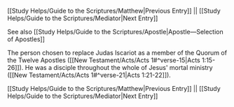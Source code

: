 [[Study Helps/Guide to the Scriptures/Matthew|Previous Entry]]  ||  [[Study Helps/Guide to the Scriptures/Mediator|Next Entry]]

 See also [[Study Helps/Guide to the Scriptures/Apostle|Apostle—Selection of Apostles]]

 The person chosen to replace Judas Iscariot as a member of the Quorum of the Twelve Apostles ([[New Testament/Acts/Acts 1#^verse-15|Acts 1:15-26]]). He was a disciple throughout the whole of Jesus' mortal ministry ([[New Testament/Acts/Acts 1#^verse-21|Acts 1:21-22]]).

[[Study Helps/Guide to the Scriptures/Matthew|Previous Entry]]  ||  [[Study Helps/Guide to the Scriptures/Mediator|Next Entry]]